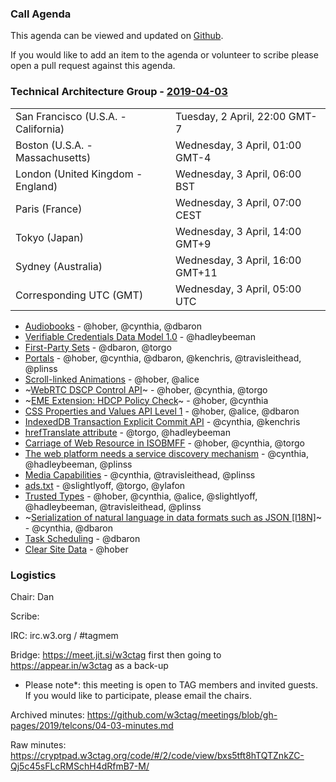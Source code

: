### Call Agenda

This agenda can be viewed and updated on [Github](https://github.com/w3ctag/meetings/blob/gh-pages/2019/telcons/04-03-agenda.md).

If you would like to add an item to the agenda or volunteer to scribe please open a pull request against this agenda.

### Technical Architecture Group - [2019-04-03](https://www.timeanddate.com/worldclock/converter.html?iso=20190403T050000&p1=224&p2=43&p3=136&p4=195&p5=248&p6=240)

<table>
<tr><td> San Francisco (U.S.A. - California) <td> Tuesday, 2 April, 22:00 GMT-7</td></tr>
<tr><td> Boston (U.S.A. - Massachusetts) <td> Wednesday, 3 April, 01:00 GMT-4</td></tr>
<tr><td> London (United Kingdom - England) <td> Wednesday, 3 April, 06:00 BST</td></tr>
<tr><td> Paris (France) <td> Wednesday, 3 April, 07:00 CEST</td></tr>
<tr><td> Tokyo (Japan) <td> Wednesday, 3 April, 14:00 GMT+9</td></tr>
<tr><td> Sydney (Australia) <td> Wednesday, 3 April, 16:00 GMT+11</td></tr>
<tr><td> Corresponding UTC (GMT) <td> Wednesday, 3 April, 05:00 UTC</td></tr>
</table>

* [Audiobooks](https://github.com/w3ctag/design-reviews/issues/345) - @hober, @cynthia, @dbaron
* [Verifiable Credentials Data Model 1.0](https://github.com/w3ctag/design-reviews/issues/343) - @hadleybeeman
* [First-Party Sets](https://github.com/w3ctag/design-reviews/issues/342) - @dbaron, @torgo
* [Portals](https://github.com/w3ctag/design-reviews/issues/331) - @hober, @cynthia, @dbaron, @kenchris, @travisleithead, @plinss
* [Scroll-linked Animations](https://github.com/w3ctag/design-reviews/issues/330) - @hober, @alice
* ~[WebRTC DSCP Control API](https://github.com/w3ctag/design-reviews/issues/325)~ - @hober, @cynthia, @torgo
* ~[EME Extension: HDCP Policy Check](https://github.com/w3ctag/design-reviews/issues/323)~ - @hober, @cynthia
* [CSS Properties and Values API Level 1](https://github.com/w3ctag/design-reviews/issues/318) - @hober, @alice, @dbaron
* [IndexedDB Transaction Explicit Commit API](https://github.com/w3ctag/design-reviews/issues/316) - @cynthia, @kenchris
* [hrefTranslate attribute](https://github.com/w3ctag/design-reviews/issues/301) - @torgo, @hadleybeeman
* [Carriage of Web Resource in ISOBMFF](https://github.com/w3ctag/design-reviews/issues/285) - @hober, @cynthia, @torgo
* [The web platform needs a service discovery mechanism](https://github.com/w3ctag/design-reviews/issues/240) - @cynthia, @hadleybeeman, @plinss
* [Media Capabilities](https://github.com/w3ctag/design-reviews/issues/218) - @cynthia, @travisleithead, @plinss
* [ads.txt](https://github.com/w3ctag/design-reviews/issues/201) - @slightlyoff, @torgo, @ylafon
* [Trusted Types](https://github.com/w3ctag/design-reviews/issues/198) - @hober, @cynthia, @alice, @slightlyoff, @hadleybeeman, @travisleithead, @plinss
* ~[Serialization of natural language in data formats such as JSON [I18N]](https://github.com/w3ctag/design-reviews/issues/178)~ - @cynthia, @dbaron
* [Task Scheduling](https://github.com/w3ctag/design-reviews/issues/72) - @dbaron
* [Clear Site Data](https://github.com/w3ctag/design-reviews/issues/62) - @hober

### Logistics

Chair: Dan

Scribe:

IRC: irc.w3.org / #tagmem

Bridge: https://meet.jit.si/w3ctag first then going to https://appear.in/w3ctag as a back-up

* Please note*: this meeting is open to TAG members and invited guests. If you would like to participate, please email the chairs.

Archived minutes: https://github.com/w3ctag/meetings/blob/gh-pages/2019/telcons/04-03-minutes.md

Raw minutes: https://cryptpad.w3ctag.org/code/#/2/code/view/bxs5tft8hTQTZnkZC-Qj5c45sFLcRMSchH4dRfmB7-M/
